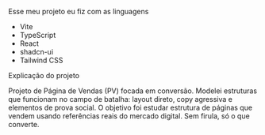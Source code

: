 
Esse meu projeto eu fiz com as linguagens
- Vite
- TypeScript
- React
- shadcn-ui
- Tailwind CSS

Explicação do projeto

Projeto de Página de Vendas (PV) focada em conversão. Modelei estruturas que funcionam no campo de batalha: layout direto, copy agressiva e elementos de prova social. O objetivo foi estudar estrutura de páginas que vendem usando referências reais do mercado digital. Sem firula, só o que converte.
